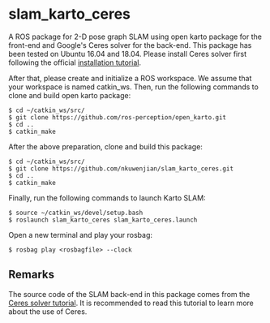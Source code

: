 # slam_karto_ceres
A ROS package for 2-D pose graph SLAM using open karto package for the front-end and Google's Ceres solver for the back-end. This package has been tested on Ubuntu 16.04 and 18.04. Please install Ceres solver first following the official [installation tutorial](http://ceres-solver.org/installation.html#linux).

After that, please create and initialize a ROS workspace. We assume that your workspace is named catkin_ws. Then, run the following commands to clone and build open karto package:
```
$ cd ~/catkin_ws/src/
$ git clone https://github.com/ros-perception/open_karto.git
$ cd ..
$ catkin_make
```

After the above preparation, clone and build this package:
```
$ cd ~/catkin_ws/src/
$ git clone https://github.com/nkuwenjian/slam_karto_ceres.git
$ cd ..
$ catkin_make
```

Finally, run the following commands to launch Karto SLAM:
```
$ source ~/catkin_ws/devel/setup.bash
$ roslaunch slam_karto_ceres slam_karto_ceres.launch
```

Open a new terminal and play your rosbag:
```
$ rosbag play <rosbagfile> --clock
```

## Remarks
The source code of the SLAM back-end in this package comes from the [Ceres solver tutorial](http://ceres-solver.org/nnls_tutorial.html#other-examples). It is recommended to read this tutorial to learn more about the use of Ceres.
